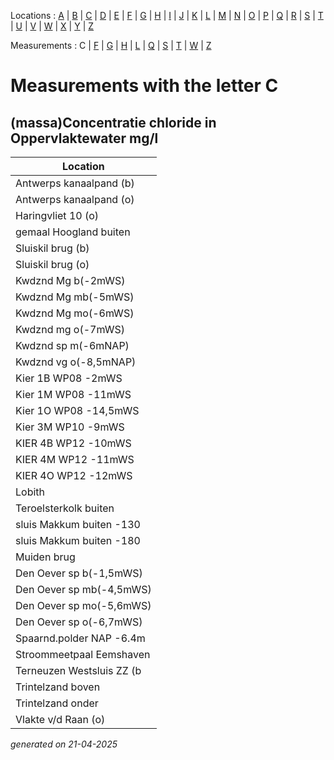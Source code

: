 Locations : [A](location_A.md) | [B](location_B.md) | [C](location_C.md) | [D](location_D.md) | [E](location_E.md) | [F](location_F.md) | [G](location_G.md) | [H](location_H.md) | [I](location_I.md) | [J](location_J.md) | [K](location_K.md) | [L](location_L.md) | [M](location_M.md) | [N](location_N.md) | [O](location_O.md) | [P](location_P.md) | [Q](location_Q.md) | [R](location_R.md) | [S](location_S.md) | [T](location_T.md) | [U](location_U.md) | [V](location_V.md) | [W](location_W.md) | [X](location_X.md) | [Y](location_Y.md) | [Z](location_Z.md)

Measurements : C | [F](measurement_F.md) | [G](measurement_G.md) | [H](measurement_H.md) | [L](measurement_L.md) | [Q](measurement_Q.md) | [S](measurement_S.md) | [T](measurement_T.md) | [W](measurement_W.md) | [Z](measurement_Z.md)

# Measurements with the letter C #

## (massa)Concentratie chloride in Oppervlaktewater mg/l ##
|Location|
|---|
|Antwerps kanaalpand (b)|
|Antwerps kanaalpand (o)|
|Haringvliet 10 (o)|
|gemaal Hoogland buiten|
|Sluiskil brug (b)|
|Sluiskil brug (o)|
|Kwdznd Mg b(-2mWS)|
|Kwdznd Mg mb(-5mWS)|
|Kwdznd Mg mo(-6mWS)|
|Kwdznd mg o(-7mWS)|
|Kwdznd sp m(-6mNAP)|
|Kwdznd vg o(-8,5mNAP)|
|Kier 1B WP08 -2mWS|
|Kier 1M WP08 -11mWS|
|Kier 1O WP08 -14,5mWS|
|Kier 3M WP10 -9mWS|
|KIER 4B WP12 -10mWS|
|KIER 4M WP12 -11mWS|
|KIER 4O WP12 -12mWS|
|Lobith|
|Teroelsterkolk buiten|
|sluis Makkum buiten -130|
|sluis Makkum buiten -180|
|Muiden brug|
|Den Oever sp b(-1,5mWS)|
|Den Oever sp mb(-4,5mWS)|
|Den Oever sp mo(-5,6mWS)|
|Den Oever sp o(-6,7mWS)|
|Spaarnd.polder NAP -6.4m|
|Stroommeetpaal Eemshaven|
|Terneuzen Westsluis ZZ (b|
|Trintelzand boven|
|Trintelzand onder|
|Vlakte v/d Raan (o)|




_generated on 21-04-2025_